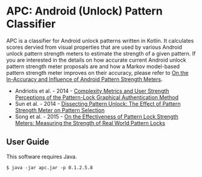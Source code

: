 APC: Android (Unlock) Pattern Classifier
========================================

APC is a classifier for Android unlock patterns written in Kotlin. It calculates scores dervied from visual properties that are used by various Android unlock pattern strength meters to estimate the strength of a given pattern. If you are interested in the details on how accurate current Android unlock pattern strength meter proposals are and how a Markov model-based pattern strength meter improves on their accuracy, please refer to [On the In-Accuracy and Influence of Android Pattern Strength Meters](https://www.mobsec.ruhr-uni-bochum.de/forschung/veroeffentlichungen/accuracy-android-pattern-strength-meters/).

  * Andriotis et al. - 2014 - [Complexity Metrics and User Strength Perceptions of the Pattern-Lock Graphical Authentication Method](https://link.springer.com/chapter/10.1007/978-3-319-07620-1_11)
  * Sun et al. - 2014 - [Dissecting Pattern Unlock: The Effect of Pattern Strength Meter on Pattern Selection](https://www.sciencedirect.com/science/article/abs/pii/S2214212614001458)
  * Song et al. - 2015 - [On the Effectiveness of Pattern Lock Strength Meters: Measuring the Strength of Real World Pattern Locks](https://dl.acm.org/citation.cfm?id=2702365)

User Guide
-----------

This software requires Java.

`$ java -jar apc.jar -p 0.1.2.5.8`
